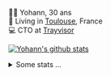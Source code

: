 <p>
  👨🏻 <bold>Yohann</bold>, 30 ans<br/>
  💼 Living in <a href="https://www.google.com/maps?q=toulouse">Toulouse</a>, France<br/>
  💻 CTO at <a href="https://trayvisor.com/">Trayvisor</a><br/>
</p>

<a href="https://github.com/anuraghazra/github-readme-stats"><img align="center" src="https://github-readme-stats-dviw-8taegaswk-yohann84ls-projects.vercel.app//api?username=yohann84L&show_icons=true&include_all_commits=true" alt="Yohann's github stats" /> </a>


<details>
  <summary>Some stats ...</summary><br/>
  

<!--START_SECTION:waka-->
![Code Time](http://img.shields.io/badge/Code%20Time-1%2C263%20hrs%2050%20mins-blue)

![Profile Views](http://img.shields.io/badge/Profile%20Views-0-blue)

**🐱 My GitHub Data** 

> 📦 441.0 kB Used in GitHub's Storage 
 > 
> 🏆 436 Contributions in the Year 2025
 > 
> 🚫 Not Opted to Hire
 > 
> 📜 26 Public Repositories 
 > 
> 🔑 21 Private Repositories 
 > 
**I'm an Early 🐤** 

```text
🌞 Morning                27393 commits       ███████░░░░░░░░░░░░░░░░░░   29.56 % 
🌆 Daytime                53720 commits       ██████████████░░░░░░░░░░░   57.96 % 
🌃 Evening                11429 commits       ███░░░░░░░░░░░░░░░░░░░░░░   12.33 % 
🌙 Night                  142 commits         ░░░░░░░░░░░░░░░░░░░░░░░░░   00.15 % 
```
📅 **I'm Most Productive on Wednesday** 

```text
Monday                   17886 commits       █████░░░░░░░░░░░░░░░░░░░░   19.30 % 
Tuesday                  17415 commits       █████░░░░░░░░░░░░░░░░░░░░   18.79 % 
Wednesday                18945 commits       █████░░░░░░░░░░░░░░░░░░░░   20.44 % 
Thursday                 18775 commits       █████░░░░░░░░░░░░░░░░░░░░   20.26 % 
Friday                   17944 commits       █████░░░░░░░░░░░░░░░░░░░░   19.36 % 
Saturday                 672 commits         ░░░░░░░░░░░░░░░░░░░░░░░░░   00.73 % 
Sunday                   1047 commits        ░░░░░░░░░░░░░░░░░░░░░░░░░   01.13 % 
```


📊 **This Week I Spent My Time On** 

```text
🕑︎ Time Zone: Europe/Paris

💬 Programming Languages: 
Image (svg)              9 hrs 59 mins       █████████████████░░░░░░░░   66.66 % 
Other                    2 hrs 42 mins       █████░░░░░░░░░░░░░░░░░░░░   18.07 % 
HTTP Request             2 hrs 17 mins       ████░░░░░░░░░░░░░░░░░░░░░   15.27 % 

🔥 Editors: 
Zed                      14 hrs 34 mins      ████████████████████████░   97.17 % 
Postman                  25 mins             █░░░░░░░░░░░░░░░░░░░░░░░░   02.83 % 

💻 Operating System: 
Mac                      15 hrs              █████████████████████████   100.00 % 
```

**I Mostly Code in Python** 

```text
Python                   26 repos            ██████████████░░░░░░░░░░░   54.17 % 
Jupyter Notebook         4 repos             ██░░░░░░░░░░░░░░░░░░░░░░░   08.33 % 
JavaScript               3 repos             ██░░░░░░░░░░░░░░░░░░░░░░░   06.25 % 
HTML                     2 repos             █░░░░░░░░░░░░░░░░░░░░░░░░   04.17 % 
Shell                    1 repo              █░░░░░░░░░░░░░░░░░░░░░░░░   02.08 % 
```




 Last Updated on 16/06/2025 00:45:23 UTC
<!--END_SECTION:waka-->
